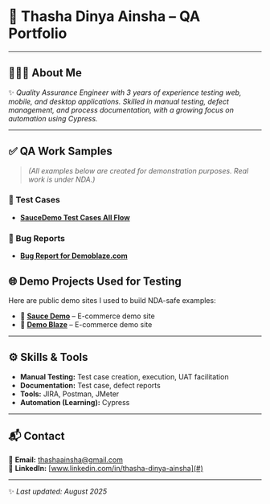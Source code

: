 # 🌟 **Thasha Dinya Ainsha – QA Portfolio**

---

## 👩🏻‍💻 **About Me**
✨ *Quality Assurance Engineer with 3 years of experience testing web, mobile, and desktop applications. Skilled in manual testing, defect management, and process documentation, with a growing focus on automation using Cypress.*  

---
## ✅ **QA Work Samples**
> *(All examples below are created for demonstration purposes. Real work is under NDA.)*

### 📄 Test Cases  
- **[SauceDemo Test Cases All Flow](https://docs.google.com/spreadsheets/d/1u6c14uou3IjPN-DQAUHiBZb8oeb1ZDAmAeqPf2iSLUk/edit?usp=sharing)**  


### 🐞 Bug Reports  
- **[Bug Report for Demoblaze.com](https://docs.google.com/spreadsheets/d/1VywlclAHCO0gqcjG6WjwRsoU_Dv5Y-FvygR-3VgYFOc/edit?usp=sharing)**

## 🌐 **Demo Projects Used for Testing**
Here are public demo sites I used to build NDA-safe examples:
- 🛒 [**Sauce Demo**](https://www.saucedemo.com/) – E-commerce demo site  
- 🛒 [**Demo Blaze**](https://www.demoblaze.com/index.html) – E-commerce demo site  

---

## ⚙️ **Skills & Tools**
- **Manual Testing:** Test case creation, execution, UAT facilitation  
- **Documentation:** Test case, defect reports 
- **Tools:** JIRA, Postman, JMeter
- **Automation (Learning):** Cypress   


---

## 📬 **Contact**
📧 **Email:** thashaainsha@gmail.com  
🔗 **LinkedIn:** [www.linkedin.com/in/thasha-dinya-ainsha](#)  

---

✨ *Last updated: August 2025*
